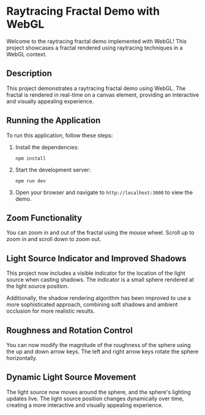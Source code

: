 # Raytracing Fractal Demo with WebGL

Welcome to the raytracing fractal demo implemented with WebGL! This project showcases a fractal rendered using raytracing techniques in a WebGL context.

## Description

This project demonstrates a raytracing fractal demo using WebGL. The fractal is rendered in real-time on a canvas element, providing an interactive and visually appealing experience.

## Running the Application

To run this application, follow these steps:

1. Install the dependencies:
   ```
   npm install
   ```

2. Start the development server:
   ```
   npm run dev
   ```

3. Open your browser and navigate to `http://localhost:3000` to view the demo.

## Zoom Functionality

You can zoom in and out of the fractal using the mouse wheel. Scroll up to zoom in and scroll down to zoom out.

## Light Source Indicator and Improved Shadows

This project now includes a visible indicator for the location of the light source when casting shadows. The indicator is a small sphere rendered at the light source position.

Additionally, the shadow rendering algorithm has been improved to use a more sophisticated approach, combining soft shadows and ambient occlusion for more realistic results.

## Roughness and Rotation Control

You can now modify the magnitude of the roughness of the sphere using the up and down arrow keys. The left and right arrow keys rotate the sphere horizontally.

## Dynamic Light Source Movement

The light source now moves around the sphere, and the sphere's lighting updates live. The light source position changes dynamically over time, creating a more interactive and visually appealing experience.
